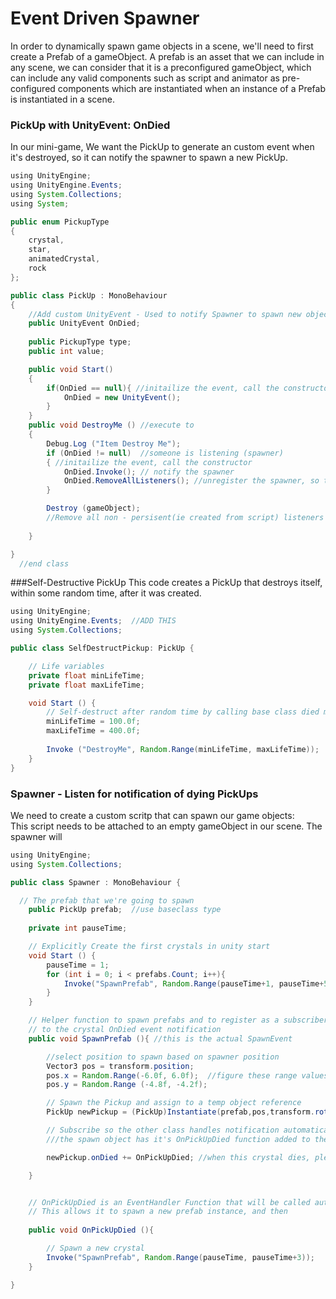 # Event Driven Spawner

In order to dynamically spawn game objects in a scene, we'll need to first create a Prefab of a gameObject.  A prefab is an asset that we can include in any scene, we can consider that it is a preconfigured gameObject, which can include any valid components such as script and animator as pre-configured components which are instantiated when an instance of a Prefab is instantiated in a scene.

### PickUp with UnityEvent: OnDied

In our mini-game,  We want the PickUp to generate an custom event when it's destroyed, so it can notify the spawner to spawn a new PickUp.


```java
using UnityEngine;
using UnityEngine.Events;
using System.Collections;
using System;

public enum PickupType
{
	crystal,
	star,
	animatedCrystal,
	rock
};

public class PickUp : MonoBehaviour
{
    //Add custom UnityEvent - Used to notify Spawner to spawn new object
    public UnityEvent OnDied; 
	
	public PickupType type;
	public int value;

    public void Start()
    {
        if(OnDied == null){ //initailize the event, call the constructor
            OnDied = new UnityEvent();
        }
    }
    public void DestroyMe () //execute to 
	{
		Debug.Log ("Item Destroy Me");
        if (OnDied != null)  //someone is listening (spawner)
        { //initailize the event, call the constructor
            OnDied.Invoke(); // notify the spawner
            OnDied.RemoveAllListeners(); //unregister the spawner, so the event-connection is removed 
        }

        Destroy (gameObject);
        //Remove all non - persisent(ie created from script) listeners from the event.
       
    }

}
  //end class
```





###Self-Destructive PickUp
This code creates a PickUp that destroys itself, within some random time, after it was created. 

```java
using UnityEngine;
using UnityEngine.Events;  //ADD THIS
using System.Collections;

public class SelfDestructPickup: PickUp {

    // Life variables
    private float minLifeTime;
    private float maxLifeTime;

    void Start () {
        // Self-destruct after random time by calling base class died method
        minLifeTime = 100.0f;
        maxLifeTime = 400.0f;
        
        Invoke ("DestroyMe", Random.Range(minLifeTime, maxLifeTime));  //
    }
}
```

### Spawner - Listen for notification of dying PickUps

We need to create a custom scritp that can spawn our game objects:  
This script needs to be attached to an empty gameObject in our scene.  The spawner will 



```java
using UnityEngine;
using System.Collections;

public class Spawner : MonoBehaviour {

  // The prefab that we're going to spawn 
    public PickUp prefab;  //use baseclass type
    
    private int pauseTime;

    // Explicitly Create the first crystals in unity start
    void Start () {
        pauseTime = 1;
        for (int i = 0; i < prefabs.Count; i++){
            Invoke("SpawnPrefab", Random.Range(pauseTime+1, pauseTime+5)); 
        }
    }

    // Helper function to spawn prefabs and to register as a subscriber
    // to the crystal OnDied event notification
    public void SpawnPrefab (){ //this is the actual SpawnEvent

        //select position to spawn based on spawner position
        Vector3 pos = transform.position;
        pos.x = Random.Range(-6.0f, 6.0f);  //figure these range values based on scene geometry - move temp prefab to min, max positions
        pos.y = Random.Range (-4.8f, -4.2f);

        // Spawn the Pickup and assign to a temp object reference
        PickUp newPickup = (PickUp)Instantiate(prefab,pos,transform.rotation);

        // Subscribe so the other class handles notification automatically
        ///the spawn object has it's OnPickUpDied function added to the list of subscribers

        newPickup.onDied += OnPickUpDied; //when this crystal dies, please notify this spawn class

    }


    // OnPickUpDied is an EventHandler Function that will be called automatically when the pickup object instance dies
    // This allows it to spawn a new prefab instance, and then 
   
    public void OnPickUpDied (){

        // Spawn a new crystal 
        Invoke("SpawnPrefab", Random.Range(pauseTime, pauseTime+3));
    }

}
```



